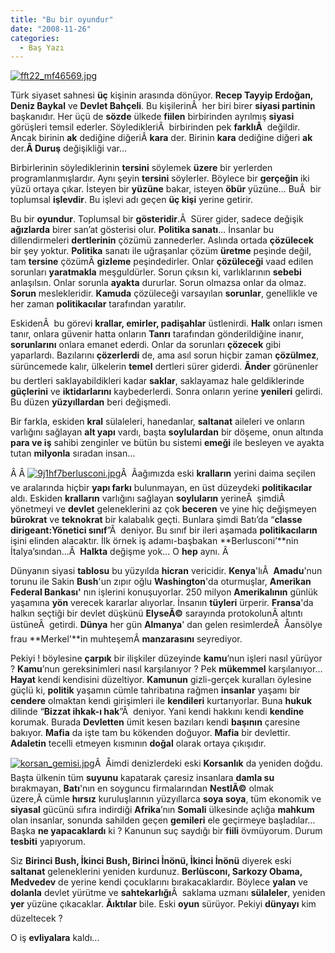 ```yaml
---
title: "Bu bir oyundur"
date: "2008-11-26"
categories: 
  - Baş Yazı
---
```


[![fft22_mf46569.jpg](/uploads/2008/11/fft22_mf46569.jpg)](/uploads/2008/11/fft22_mf46569.jpg "fft22_mf46569.jpg")

Türk siyaset sahnesi **üç** kişinin arasında dönüyor. **Recep Tayyip Erdoğan, Deniz Baykal** ve **Devlet Bahçeli**. Bu kişilerinÂ  her biri birer **siyasi partinin** başkanıdır. Her üçü de **sözde** ülkede **fiilen** birbirinden ayrılmış **siyasi** görüşleri temsil ederler. SöyledikleriÂ  birbirinden pek **farklıÂ**  değildir. Ancak birinin **ak** dediğine diğeriÂ **kara** der. Birinin **kara** dediğine diğeri **ak** der.**Â Duruş** değişikliği var...

Birbirlerinin söylediklerinin **tersini** söylemek **üzere** bir yerlerden programlanmışlardır. Aynı şeyin **tersini** söylerler. Böylece bir **gerçeğin** iki yüzü ortaya çıkar. İsteyen b[](/uploads/2008/11/leardvd-2.jpg "leardvd.jpg")ir **yüzüne** bakar, isteyen **öbür** yüzüne… BuÂ  bir toplumsal **işlevdir**. Bu işlevi adı geçen **üç kişi** yerine getirir.

Bu bir **oyundur**. Toplumsal bir **gösteridir**.Â  Sürer gider, sadece değişik **ağızlarda** birer san’at gösterisi olur. **Politika sanatı**… İnsanlar bu dillendirmeleri **dertlerinin** çözümü zannederler. Aslında ortada **çözülecek** bir şey yoktur. **Politika** sanatı ile uğraşanlar çözüm **üretme** peşinde değil, tam **tersine** çözümÂ **gizleme** peşindedirler. Onlar **çözüleceği** vaad edilen sorunları **yaratmakla** meşguldürler. Sorun çıksın ki, varlıklarının **sebebi** anlaşılsın. Onlar sorunla **ayakta** dururlar. Sorun olmazsa onlar da olmaz. **Sorun** meslekleridir. **Kamuda** çözüleceği varsayılan **sorunlar**, genellikle ve her zaman **politikacılar** tarafından yaratılır.[](/uploads/2008/11/leardvd-2.jpg "leardvd.jpg")

EskidenÂ  bu görevi **krallar, emirler, padişahlar** üstlenirdi. [](/uploads/2008/11/leardvd-2.jpg "leardvd.jpg")[](/uploads/2008/11/leardvd-2.jpg "leardvd.jpg")**Halk** onları ismen tanır,[](/uploads/2008/11/leardvd-2.jpg "leardvd.jpg") onlara güvenir hatta onların **Tanrı** tarafından gönderildiğine inanır, **sorunlarını** onlara emanet ederdi. Onlar da sorunları **çözecek** gibi yaparlardı. Bazılarını **çözerlerdi** de, ama asıl sorun hiçbir zaman **çözülmez**, sürüncemede kalır, ülkelerin **temel** dertleri sürer giderdi. **Ãnder** görünenler bu dertleri saklayabildikleri kadar **saklar**, saklayamaz hale geldiklerinde **güçlerini** ve **iktidarlarını** kaybederlerdi. Sonra onların yerine **yenileri** gelirdi. Bu düzen **yüzyıllardan** beri değişmedi.

Bir farkla, eskiden **kral** sülaleleri, hanedanlar, **saltanat** aileleri ve onların varlığını sağlayan **alt yapı** vardı, başta **soylulardan** bir döşeme, onun altında **para ve iş** sahibi zenginler ve bütün bu sistemi **emeği** ile besleyen ve ayakta tutan **milyonla** sıradan insan…

[](/uploads/2008/11/leardvd-2.jpg "leardvd.jpg")Â Â [![9j1hf7berlusconi.jpg](/uploads/2008/11/9j1hf7berlusconi.jpg)](/uploads/2008/11/9j1hf7berlusconi.jpg "9j1hf7berlusconi.jpg")Â  Ãağımızda eski **kralların** yerini daima seçilen ve aralarında hiçbir **yapı farkı** bulunmayan, en üst düzeydeki **politikacılar** aldı. Eskiden **kralların** varlığını sağlayan **soyluların** yerineÂ  şimdiÂ  yönetmeyi ve **devlet** geleneklerini az çok **beceren** ve yine hiç değişmeyen **bürokrat** ve **teknokrat** bir kalabalık geçti. Bunlara şimdi Batı’da “**classe dirigeant:Yönetici sınıf**”Â  deniyor. Bu sınıf bir ileri aşamada **politikacıların** işini elinden alacaktır. İlk örnek iş adamı-başbakan **Berlusconi’**nin İtalya’sından…Â  **Halkta** değişme yok... O **hep** aynı. Â 

Dünyanın siyasi **tablosu** bu yüzyılda **hicran** vericidir. **Kenya**'lıÂ  **Amadu**'nun torunu ile Sakin **Bush**'un zıpır oğlu **Washington**'da oturmuşlar, **Amerikan Federal Bankası'** nın işlerini konuşuyorlar. 250 milyon **Amerikalının** günlük yaşamına **yön** verecek kararlar alıyorlar. İnsanın **tüyleri** ürperir. **Fransa**'da halkın seçtiği bir devlet düşkünü **ElyseÃ©** sarayında protokolunÂ altıntı üstüneÂ  getirdi. **Dünya** her gün **Almanya**' dan gelen resimlerdeÂ  Åansölye frau **Merkel'**in muhteşemÂ **manzarasını** seyrediyor.

Pekiyi ! böylesine **çarpık** bir ilişkiler düzeyinde **kamu**’nun işleri nasıl yürüyor ? **Kamu**’nun gereksinimleri nasıl karşılanıyor ? Pek **mükemmel** karşılanıyor… **Hayat** kendi kendisini düzeltiyor. **Kamunun** gizli-gerçek kuralları öylesine güçlü ki, **politik** yaşamın cümle tahribatına rağmen **insanlar** yaşamı bir **cendere** olmaktan kendi girişimleri ile **kendileri** kurtarıyorlar. Buna **hukuk** dilinde “**Bizzat ihkak-ı hak**”Â  deniyor. Yani kendi hakkını kendi **kendine** korumak. Burada **Devletten** ümit kesen bazıları kendi **başının** çaresine bakıyor. **Mafia** da işte tam bu kökenden doğuyor. **Mafia** bir devlettir. **Adaletin** tecelli etmeyen kısmının **doğal** olarak ortaya çıkışıdır.

[![korsan_gemisi.jpg](/uploads/2008/11/korsan_gemisi.jpg)](/uploads/2008/11/korsan_gemisi.jpg "korsan_gemisi.jpg")Â  Åimdi denizlerdeki eski **Korsanlık** da yeniden doğdu. Başta ülkenin tüm **suyunu** kapatarak çaresiz insanlara **damla su** bırakmayan, **Batı**'nın en soyguncu firmalarından **NestlÃ©** olmak üzere,Â cümle **hırsız** kuruluşlarının yüzyıllarca **soya soya**, tüm ekonomik ve **siyasal** gücünü sıfıra indirdiği **Afrika**’nın **Somali** ülkesinde açlığa **mahkum** olan insanlar, sonunda sahilden geçen **gemileri** ele geçirmeye başladılar… Başka **ne yapacaklardı** ki ? Kanunun suç saydığı bir **fiili** övmüyorum. Durum **tesbiti** yapıyorum.

Siz **Birinci Bush, İkinci Bush, Birinci İnönü, İkinci İnönü** diyerek eski **saltanat** geleneklerini yeniden kurdunuz. **Berlüsconı, Sarkozy Obama, Medvedev** de yerine kendi çocuklarını bırakacaklardır. Böylece **yalan** ve **dolanla** devlet yürütme ve **sahtekarlığı**Â  saklama uzmanı **sülaleler**, yeniden **yer** yüzüne çıkacaklar. **Ãıktılar** bile. Eski **oyun** sürüyor. Pekiyi **dünyayı** kim düzeltecek ?

O iş **evliyalara** kaldı…
